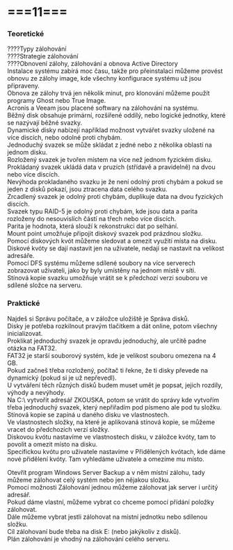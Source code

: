 # ===11===
### Teoretické
????Typy zálohování\
????Strategie zálohování\
????Obnovení zálohy, zálohování a obnova Active Directory\
Instalace systému zabírá moc času, takže pro přeinstalaci můžeme provést obnovu ze zálohy image, kde všechny konfigurace systému už jsou připraveny.\
Obnova ze zálohy trvá jen několik minut, pro klonování můžeme použít programy Ghost nebo True Image.\
Acronis a Veeam jsou placené softwary na zálohování na systému.\
Běžný disk obsahuje primární, rozšířené oddílý, nebo logické jednotky, které se nazývají běžné svazky.\
Dynamické disky nabízejí například možnost vytvářet svazky uložené na více discích, nebo odolné proti chybám.\
Jednoduchý svazek se může skládat z jedné nebo z několika oblastí na jednom disku.\
Rozložený svazek je tvořen místem na více než jednom fyzickém disku.\
Prokládaný svazek ukládá data v pruzích (střídavě a pravidelně) na dvou nebo více discích.\
Nevýhoda prokladaného svazku je že není odolný proti chybám a pokud se jeden z disků pokazí, jsou ztracena data celého svazku.\
Zrcadlený svazek je odolný proti chybám, duplikuje data na dvou fyzických discích.\
Svazek typu RAID-5 je odolný proti chybám, kde jsou data a parita rozloženy do nesouvislích částí na třech nebo více discích.\
Parita je hodnota, která slouží k rekonstrukci dat po selhání.\
Mount point umožňuje připojit diskový svazek pod prázdnou složku.\
Pomocí diskových kvót můžeme sledovat a omezit využití místa na disku.\
Diskové kvóty se dají nastavit jen na uživatele, nedají se nastavit na velikost adresáře.\
Pomocí DFS systému můžeme sdílené soubory na více serverech zobrazovat uživateli, jako by byly umístěny na jednom místě v síti.\
Stínová kopie svazku umožňuje vrátit se k předchozí verzi souboru ve sdílené složce na serveru.

### Praktické
Najdeš si Správu počítače, a v záložce uložiště je Správa disků.\
Disky je potřeba rozkilnout pravým tlačítkem a dát online, potom všechny inicializovat.\
Proklikat jednoduchý svazek je opravdu jednoduchý, ale určitě padne otázka na FAT32.\
FAT32 je starší souborový systém, kde je velikost souboru omezena na 4 GB.\
Pokud začneš třeba rozložený, počítač ti řekne, že ti disky převede na dynamický (pokud si je už nepřevedl).\
U vytváření těch různých disků budem muset umět je popsat, jejich rozdíly, výhody a nevýhody.\
Na C:\ vytvořit adresář ZKOUSKA, potom se vrátit do správy kde vytvořím třeba jednoduchý svazek, který nepřiřadím pod písmeno ale pod tu složku.\
Stínová kopie se zapíná u daného disku ve vlastnostech.\
Ve vlastnostech složky, na které je aplikovaná stínová kopie, se můžeme vracet do předchozích verzí složky.\
Diskovou kvótu nastavíme ve vlastnostech disku, v záložce kvóty, tam to povolit a omezit místo na disku.\
Specifickou kvótu pro uživatele nastavíme v Přidělených kvótach, kde dáme nové přidělení kvóty. Tam vyhledáme uživatele a omezíme mu místo.

Otevřít program Windows Server Backup a v něm místní zálohu, tady můžeme zálohovat celý systém nebo jen nějakou složku.\
Pomocí možnosti Zálohování jednou můžeme zálohovat jak server i určitý adresář.\
Pokud dáme vlastní, můžeme vybrat co chceme pomocí přídání položky zálohovat.\
Dále můžeme vybrat jestli zálohovat na místní jednotku nebo sdílenou složku.\
Cíl zálohovaní bude třeba na disk E: (nebo jakýkoliv z disků).\
Plán zálohování je vhodný na zálohování celého serveru.
